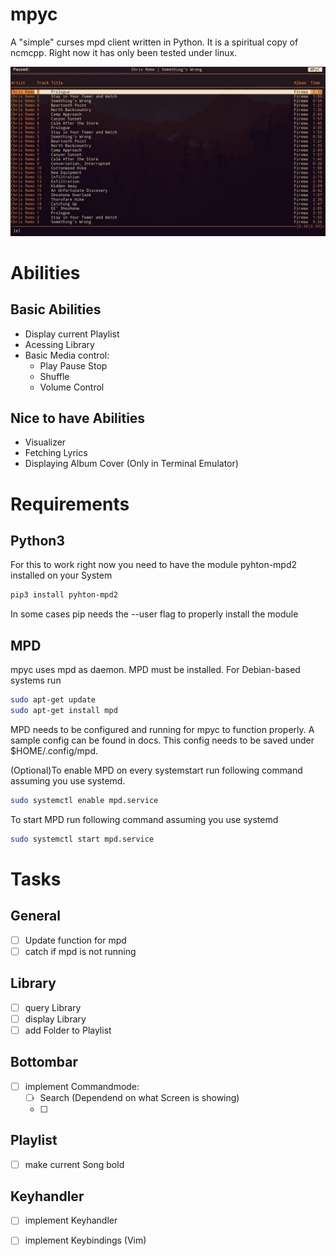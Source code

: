 # mpyc
A "simple" curses mpd client written in Python. It is a spiritual copy of ncmcpp. Right now it has only been tested under linux.

![MPyC](/img/mpyc.jpg)

# Abilities
## Basic Abilities
* Display current Playlist
* Acessing Library
* Basic Media control:
	* Play Pause Stop
	* Shuffle
	* Volume Control

## Nice to have Abilities
* Visualizer
* Fetching Lyrics
* Displaying Album Cover (Only in Terminal Emulator)


# Requirements
## Python3
For this to work right now you need to have the module pyhton-mpd2 installed on your System
```Bash
pip3 install pyhton-mpd2
```
In some cases pip needs the --user flag to properly install the module

## MPD
mpyc uses mpd as daemon. MPD must be installed. For Debian-based systems run

```Bash
sudo apt-get update
sudo apt-get install mpd
```
MPD needs to be configured and running for mpyc to function properly. A sample config can be found in docs. This config needs to be saved under $HOME/.config/mpd.

(Optional)To enable MPD on every systemstart run following command assuming you use systemd.

```Bash
sudo systemctl enable mpd.service
```
To start MPD run following command assuming you use systemd

```Bash
sudo systemctl start mpd.service
```

# Tasks
## General
- [ ] Update function for mpd
- [ ] catch if mpd is not running

## Library
- [ ] query Library
- [ ] display Library
- [ ] add Folder to Playlist

## Bottombar
- [ ] implement Commandmode:
	- [ ] Search (Dependend on what Screen is showing)
	- [ ]


## Playlist
- [ ] make current Song bold

## Keyhandler
- [ ] implement Keyhandler
- [ ] implement Keybindings (Vim)

